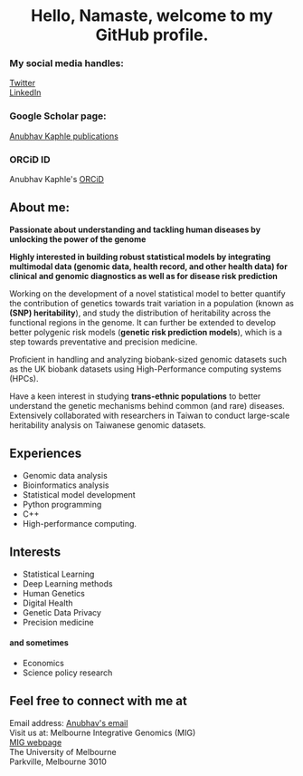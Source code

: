 <h1 align="center">Hello, Namaste, welcome to my GitHub profile.

### My social media handles:
<a href="https://twitter.com/KaphleAnubhav" target="_blank" > Twitter </a>  <br>
<a href="https://www.linkedin.com/in/anubhavkaphle00001/" target="_blank" > LinkedIn </a>
  
### Google Scholar page:
<a href="https://scholar.google.co.in/citations?user=B2vwpDoAAAAJ&hl=en" target="_blank"> Anubhav Kaphle publications </a>

### ORCiD ID
Anubhav Kaphle's <a href="https://orcid.org/
  0000-0002-1972-6819" > ORCiD </a>

## About me:
**Passionate about understanding and tackling human diseases by unlocking the power of the genome**

**Highly interested in building robust statistical models by integrating multimodal data (genomic data, health record, and other health data) for clinical and genomic diagnostics as well as for disease risk prediction**

Working on the development of a novel statistical model to better quantify the contribution of genetics towards trait variation in a population (known as **(SNP) heritability**), and study the distribution of heritability across the functional regions in the genome. It can further be extended to develop better polygenic risk models (**genetic risk prediction models**), which is a step towards preventative and precision medicine.

Proficient in handling and analyzing biobank-sized genomic datasets such as the UK biobank datasets using High-Performance computing systems (HPCs).

Have a keen interest in studying **trans-ethnic populations** to better understand the genetic mechanisms behind common (and rare) diseases. Extensively collaborated with researchers in Taiwan to conduct large-scale heritability analysis on Taiwanese genomic datasets.

## Experiences
- Genomic data analysis
- Bioinformatics analysis 
- Statistical model development
- Python programming
- C++
- High-performance computing.

## Interests
- Statistical Learning
- Deep Learning methods
- Human Genetics
- Digital Health
- Genetic Data Privacy
- Precision medicine

#### and sometimes 
- Economics
- Science policy research

## Feel free to connect with me at 
Email address: <a href="mailto:anubhavkaphle@gmail.com">Anubhav's email</a> <br>
Visit us at: Melbourne Integrative Genomics (MIG)<br>
<a href="https://sites.research.unimelb.edu.au/integrative-genomics/MIG-home" target="_blank" > MIG webpage </a> <br>
The University of Melbourne <br>
Parkville, Melbourne 3010 <br>
